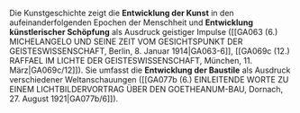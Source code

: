 
Die Kunstgeschichte zeigt die **Entwicklung der Kunst** in den aufeinanderfolgenden Epochen der Menschheit und **Entwicklung künstlerischer Schöpfung** als Ausdruck geistiger Impulse ([[GA063 (6.) MICHELANGELO UND SEINE ZEIT VOM GESICHTSPUNKT DER GEISTESWISSENSCHAFT, Berlin, 8. Januar 1914|GA063-6]], [[GA069c (12.) RAFFAEL IM LICHTE DER GEISTESWISSENSCHAFT, München, 11. März|GA069c/12]]). Sie umfasst die **Entwicklung der Baustile** als Ausdruck verschiedener Weltanschauungen ([[GA077b (6.) EINLEITENDE WORTE ZU EINEM LICHTBILDERVORTRAG ÜBER DEN GOETHEANUM-BAU, Dornach, 27. August 1921|GA077b/6]]).
